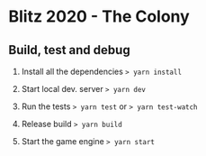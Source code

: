 # Blitz 2020 - The Colony

## Build, test and debug

1. Install all the dependencies
   `> yarn install` 

2. Start local dev. server
   `> yarn dev`

3. Run the tests
   `> yarn test`
   or
   `> yarn test-watch`

4. Release build
   `> yarn build`

5. Start the game engine
   `> yarn start`